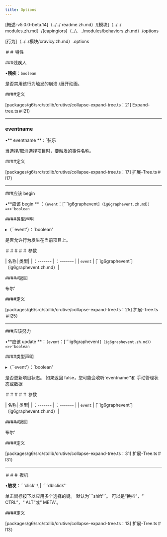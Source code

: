 ```yaml
---
title: Options
---
```


[概述-v5.0.0-beta.14]（../../ readme.zh.md）/[模块]（../../ modules.zh.md）/[capingiors]（../。 ./modules/behaviors.zh.md）/options

[行为]（../../模块/cravicy.zh.md）.options

＃＃ 特性

###残疾人

•**残疾**：`boolean`

是否禁用该行为触发的崩溃 /展开动画。

####定义

[packages/g6/src/stdlib/crutive/collapse-expand-tree.ts：21] Expand-tree.ts＃l21）

---

### eventname

•** eventname **：`弦乐

当选择/取消选择项目时，要触发的事件名称。

####定义

[packages/g6/src/stdlib/crutive/collapse-expand-tree.ts：17] 扩展-Tree.ts＃l17）

---

###应该 begin

•**应该 begin ** ：（`event`：[```ig6graphevent`]（ig6graphevent.zh.md））=>>'boolean`

####类型声明

▸（``event'）：`boolean'

是否允许行为发生在当前项目上。

＃＃＃＃＃ 参数

| 名称| 类型|
| ：------- | ：------- |
| `event` | [``ig6graphevent`]（ig6graphevent.zh.md）|

#####返回

布尔'

####定义

[packages/g6/src/stdlib/crutive/collapse-expand-tree.ts：25] 扩展-Tree.ts＃l25）

---

###应该努力

•**应该 update **：（`event`：[```ig6graphevent`]（ig6graphevent.zh.md））=>>'boolean`

####类型声明

▸（``event'）：`boolean'

是否更新项目状态。
如果返回 false，您可能会收听`eventname''和
手动管理状态或数据

＃＃＃＃＃ 参数

| 名称| 类型|
| ：------- | ：------- |
| `event` | [``ig6graphevent`]（ig6graphevent.zh.md）|

#####返回

布尔'

####定义

[packages/g6/src/stdlib/crutive/collapse-expand-tree.ts：31] 扩展-Tree.ts＃l31）

---

＃＃＃ 扳机

•**触发**：``'click'`\ | ````dblclick''

单击鼠标按下以应用多个选择的键。
默认为```shift''`。
可以是“换档”，“ CTRL”，“ ALT”或“ META”。

####定义

[packages/g6/src/stdlib/crutive/collapse-expand-tree.ts：13] 扩展-Tree.ts＃l13）
